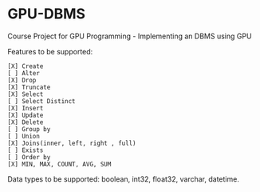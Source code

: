 # GPU-DBMS
Course Project for GPU Programming - Implementing an DBMS using GPU

Features to be supported:

    [X] Create
    [ ] Alter
    [X] Drop
    [X] Truncate
    [X] Select
    [ ] Select Distinct
    [X] Insert
    [X] Update
    [X] Delete
    [ ] Group by
    [ ] Union
    [X] Joins(inner, left, right , full)
    [ ] Exists
    [ ] Order by
    [X] MIN, MAX, COUNT, AVG, SUM

Data types to be supported: boolean, int32, float32, varchar, datetime.
